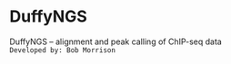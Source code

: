 DuffyNGS
========

DuffyNGS – alignment and peak calling of ChIP-seq data</br>
<code>Developed by: Bob Morrison</code>
